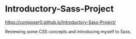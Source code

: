 # Introductory-Sass-Project

https://composer0.github.io/Introductory-Sass-Project/

Reviewing some CSS concepts and introducing myself to Sass.
